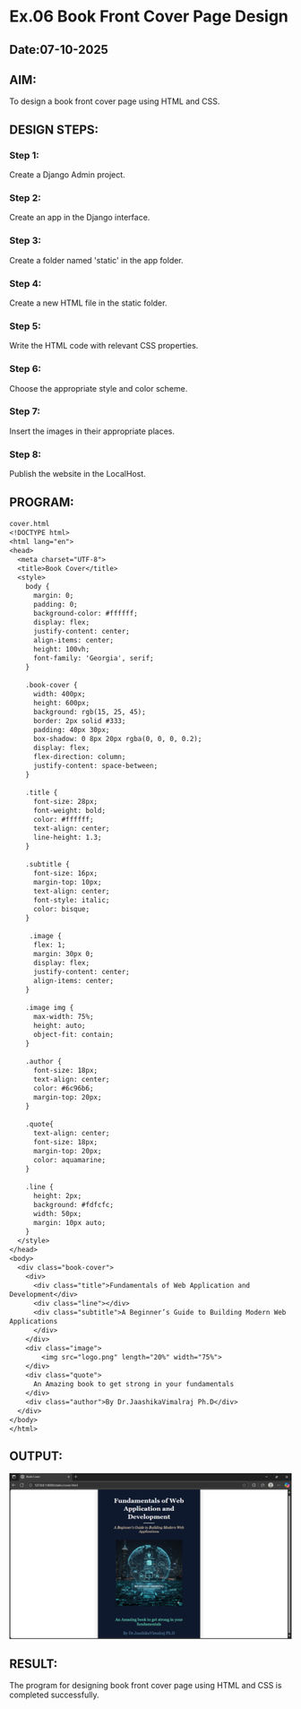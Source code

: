 # Ex.06 Book Front Cover Page Design
## Date:07-10-2025

## AIM:
To design a book front cover page using HTML and CSS.

## DESIGN STEPS:

### Step 1:
Create a Django Admin project.

### Step 2:
Create an app in the Django interface.

### Step 3:
Create a folder named 'static' in the app folder.

### Step 4:
Create a new HTML file in the static folder.

### Step 5:
Write the HTML code with relevant CSS properties.

### Step 6:
Choose the appropriate style and color scheme.

### Step 7:
Insert the images in their appropriate places.

### Step 8:
Publish the website in the LocalHost.

## PROGRAM:
```
cover.html
<!DOCTYPE html>
<html lang="en">
<head>
  <meta charset="UTF-8">
  <title>Book Cover</title>
  <style>
    body {
      margin: 0;
      padding: 0;
      background-color: #ffffff;
      display: flex;
      justify-content: center;
      align-items: center;
      height: 100vh;
      font-family: 'Georgia', serif;
    }

    .book-cover {
      width: 400px;
      height: 600px;
      background: rgb(15, 25, 45);
      border: 2px solid #333;
      padding: 40px 30px;
      box-shadow: 0 8px 20px rgba(0, 0, 0, 0.2);
      display: flex;
      flex-direction: column;
      justify-content: space-between;
    }

    .title {
      font-size: 28px;
      font-weight: bold;
      color: #ffffff;
      text-align: center;
      line-height: 1.3;
    }

    .subtitle {
      font-size: 16px;
      margin-top: 10px;
      text-align: center;
      font-style: italic;
      color: bisque;
    }

     .image {
      flex: 1;
      margin: 30px 0;
      display: flex;
      justify-content: center;
      align-items: center;
    }
    
    .image img {
      max-width: 75%;
      height: auto;
      object-fit: contain;
    }

    .author {
      font-size: 18px;
      text-align: center;
      color: #6c96b6;
      margin-top: 20px;
    }

    .quote{
      text-align: center;
      font-size: 18px;
      margin-top: 20px;
      color: aquamarine;
    }

    .line {
      height: 2px;
      background: #fdfcfc;
      width: 50px;
      margin: 10px auto;
    }
  </style>
</head>
<body>
  <div class="book-cover">
    <div>
      <div class="title">Fundamentals of Web Application and Development</div>
      <div class="line"></div>
      <div class="subtitle">A Beginner’s Guide to Building Modern Web Applications
      </div>
    </div>
    <div class="image">
        <img src="logo.png" length="20%" width="75%">
    </div>
    <div class="quote">
      An Amazing book to get strong in your fundamentals
    </div>
    <div class="author">By Dr.JaashikaVimalraj Ph.D</div>
  </div>
</body>
</html>
```


## OUTPUT:
![alt text](image.png)

## RESULT:
The program for designing book front cover page using HTML and CSS is completed successfully.
